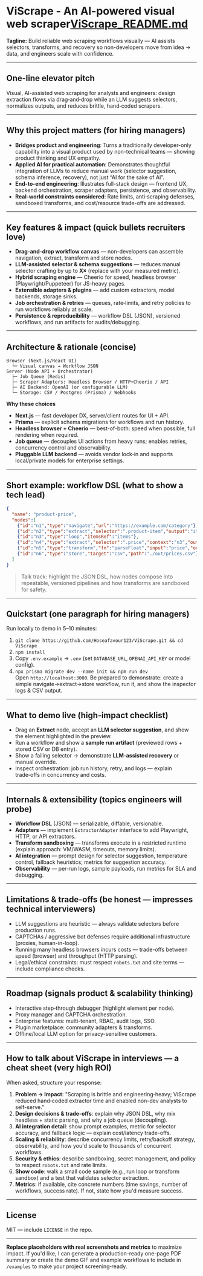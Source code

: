 # ViScrape - An AI-powered visual web scraper[ViScrape_README.md](https://github.com/user-attachments/files/22560445/ViScrape_README.md)

**Tagline:** Build reliable web scraping workflows visually — AI assists selectors, transforms, and recovery so non-developers move from idea → data, and engineers scale with confidence.

---

## One-line elevator pitch
Visual, AI-assisted web scraping for analysts and engineers: design extraction flows via drag‑and‑drop while an LLM suggests selectors, normalizes outputs, and reduces brittle, hand‑coded scrapers.

---

## Why this project matters (for hiring managers)
- **Bridges product and engineering**: Turns a traditionally developer-only capability into a visual product used by non-technical teams — showing product thinking and UX empathy.
- **Applied AI for practical automation**: Demonstrates thoughtful integration of LLMs to reduce manual work (selector suggestion, schema inference, recovery), not just “AI for the sake of AI”.
- **End-to-end engineering**: Illustrates full-stack design — frontend UX, backend orchestration, scraper adapters, persistence, and observability.
- **Real-world constraints considered**: Rate limits, anti‑scraping defenses, sandboxed transforms, and cost/resource trade-offs are addressed.

---

## Key features & impact (quick bullets recruiters love)
- **Drag‑and‑drop workflow canvas** — non-developers can assemble navigation, extract, transform and store nodes.
- **LLM‑assisted selector & schema suggestions** — reduces manual selector crafting by up to **X×** (replace with your measured metric).
- **Hybrid scraping engine** — Cheerio for speed, headless browser (Playwright/Puppeteer) for JS-heavy pages.
- **Extensible adapters & plugins** — add custom extractors, model backends, storage sinks.
- **Job orchestration & retries** — queues, rate‑limits, and retry policies to run workflows reliably at scale.
- **Persistence & reproducibility** — workflow DSL (JSON), versioned workflows, and run artifacts for audits/debugging.

---

## Architecture & rationale (concise)
```
Browser (Next.js/React UI)
  └─ Visual canvas → Workflow JSON
Server (Node API + Orchestrator)
  ├─ Job Queue (Redis)
  ├─ Scraper Adapters: Headless Browser / HTTP+Cheerio / API
  ├─ AI Backend: OpenAI (or configurable LLM)
  └─ Storage: CSV / Postgres (Prisma) / Webhooks
```

**Why these choices**
- **Next.js** — fast developer DX, server/client routes for UI + API.
- **Prisma** — explicit schema migrations for workflows and run history.
- **Headless browser + Cheerio** — best-of-both: speed when possible, full rendering when required.
- **Job queue** — decouples UI actions from heavy runs; enables retries, concurrency control and observability.
- **Pluggable LLM backend** — avoids vendor lock‑in and supports local/private models for enterprise settings.

---

## Short example: workflow DSL (what to show a tech lead)
```json
{
  "name": "product-price",
  "nodes":[
    {"id":"n1","type":"navigate","url":"https://example.com/category"},
    {"id":"n2","type":"extract","selector":".product-item","output":"items"},
    {"id":"n3","type":"loop","itemsRef":"items"},
    {"id":"n4","type":"extract","selector":".price","context":"n3","output":"price"},
    {"id":"n5","type":"transform","fn":"parseFloat","input":"price","output":"priceNum"},
    {"id":"n6","type":"store","target":"csv","path":"./out/prices.csv"}
  ]
}
```
> Talk track: highlight the JSON DSL, how nodes compose into repeatable, versioned pipelines and how transforms are sandboxed for safety.

---

## Quickstart (one paragraph for hiring managers)
Run locally to demo in 5–10 minutes:
1. `git clone https://github.com/Hoseafavour123/ViScrape.git && cd ViScrape`  
2. `npm install`  
3. Copy `.env.example` → `.env` (set `DATABASE_URL`, `OPENAI_API_KEY` or model config).  
4. `npx prisma migrate dev --name init && npm run dev`  
Open `http://localhost:3000`. Be prepared to demonstrate: create a simple navigate→extract→store workflow, run it, and show the inspector logs & CSV output.

---

## What to demo live (high‑impact checklist)
- Drag an **Extract** node, accept an **LLM selector suggestion**, and show the element highlighted in the preview.
- Run a workflow and show a **sample run artifact** (previewed rows + stored CSV or DB entry).
- Show a failing selector → demonstrate **LLM‑assisted recovery** or manual override.
- Inspect orchestration: job run history, retry, and logs — explain trade‑offs in concurrency and costs.

---

## Internals & extensibility (topics engineers will probe)
- **Workflow DSL** (JSON) — serializable, diffable, versionable.
- **Adapters** — implement `ExtractorAdapter` interface to add Playwright, HTTP, or API extractors.
- **Transform sandboxing** — transforms execute in a restricted runtime (explain approach: VM/WASM, timeouts, memory limits).
- **AI integration** — prompt design for selector suggestion, temperature control, fallback heuristics; metrics for suggestion accuracy.
- **Observability** — per‑run logs, sample payloads, run metrics for SLA and debugging.

---

## Limitations & trade-offs (be honest — impresses technical interviewers)
- LLM suggestions are heuristic — always validate selectors before production runs.
- CAPTCHAs / aggressive bot defenses require additional infrastructure (proxies, human-in-loop).
- Running many headless browsers incurs costs — trade-offs between speed (browser) and throughput (HTTP parsing).
- Legal/ethical constraints: must respect `robots.txt` and site terms — include compliance checks.

---

## Roadmap (signals product & scalability thinking)
- Interactive step‑through debugger (highlight element per node).
- Proxy manager and CAPTCHA orchestration.
- Enterprise features: multi-tenant, RBAC, audit logs, SSO.
- Plugin marketplace: community adapters & transforms.
- Offline/local LLM option for privacy-sensitive customers.

---

## How to talk about ViScrape in interviews — a cheat sheet (very high ROI)
When asked, structure your response:
1. **Problem → Impact**: "Scraping is brittle and engineering‑heavy; ViScrape reduced hand‑coded extractor time and enabled non-dev analysts to self-serve."
2. **Design decisions & trade-offs**: explain why JSON DSL, why mix headless + static parsing, and why a job queue (decoupling).
3. **AI integration detail**: show prompt examples, metric for selector accuracy, and fallback logic — explain cost/latency trade-offs.
4. **Scaling & reliability**: describe concurrency limits, retry/backoff strategy, observability, and how you'd scale to thousands of concurrent workflows.
5. **Security & ethics**: describe sandboxing, secret management, and policy to respect `robots.txt` and rate limits.
6. **Show code**: walk a small code sample (e.g., run loop or transform sandbox) and a test that validates selector extraction.
7. **Metrics**: if available, cite concrete numbers (time savings, number of workflows, success rate). If not, state how you'd measure success.

---

## License
MIT — include `LICENSE` in the repo.

---

**Replace placeholders with real screenshots and metrics** to maximize impact. If you'd like, I can generate a production-ready one-page PDF summary or create the demo GIF and example workflows to include in `/examples` to make your project screening‑ready.
